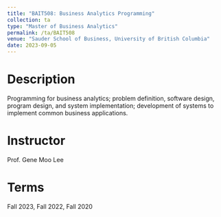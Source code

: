 ```yaml
---
title: "BAIT508: Business Analytics Programming"
collection: ta
type: "Master of Business Analytics"
permalink: /ta/BAIT508
venue: "Sauder School of Business, University of British Columbia"
date: 2023-09-05
---
```


Description
======
Programming for business analytics; problem definition, software design, program design, and system implementation; development of systems to implement common business applications.

Instructor
======
Prof. Gene Moo Lee

Terms
======
Fall 2023, Fall 2022, Fall 2020 

